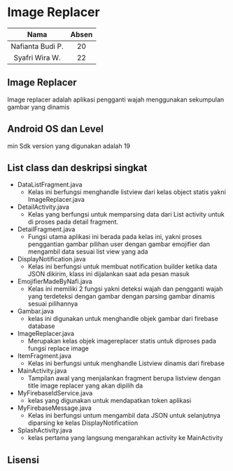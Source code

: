 # Image Replacer
| Nama | Absen |
| :---------------: | :---------------:|
| Nafianta Budi P.  | 20 |
| Syafri Wira W.    | 22 |

## Image Replacer
Image replacer adalah aplikasi pengganti wajah menggunakan sekumpulan gambar yang dinamis

## Android OS dan Level
min Sdk version yang digunakan adalah 19

## List class dan deskripsi singkat
+ DataListFragment.java
    + Kelas ini berfungsi menghandle listview dari kelas object statis yakni ImageReplacer.java
+ DetailActivity.java
    + Kelas yang berfungsi untuk memparsing data dari List activity untuk di proses pada detail fragment.
+ DetailFragment.java
    + Fungsi utama aplikasi ini berada pada kelas ini, yakni proses penggantian gambar pilihan user dengan gambar emojifier dan mengambil data sesuai list view yang ada
+ DisplayNotification.java
    + Kelas ini berfungsi untuk membuat notification builder ketika data JSON dikirim, klass ini dijalankan saat ada pesan masuk
+ EmojifierMadeByNafi.java
    + Kelas ini memiliki 2 fungsi yakni deteksi wajah dan pengganti wajah yang terdeteksi dengan gambar dengan parsing gambar dinamis sesuai pilihannya 
+ Gambar.java
    + kelas ini digunakan untuk menghandle objek gambar dari firebase database
+ ImageReplacer.java
    + Merupakan kelas objek imagereplacer statis untuk diproses pada fungsi replace image 
+ ItemFragment.java
    + Kelas ini berfungsi untuk menghandle Listview dinamis dari firebase 
+ MainActivity.java
    + Tampilan awal yang menjalankan fragment berupa listview dengan title image replacer yang akan dipilih da
+ MyFirebaseIdService.java
    + kelas yang digunakan untuk mendapatkan token aplikasi 
+ MyFirebaseMessage.java
    + Kelas ini berfungsi untum mengambil data JSON untuk selanjutnya diparsing ke kelas DisplayNotificatiion 
+ SplashActivity.java
    + kelas pertama yang langsung mengarahkan activity ke MainActivity

## Lisensi

